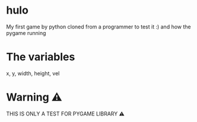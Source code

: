 # hulo
 My first game by python cloned from a programmer to test it :)
 and how the pygame running

# The variables
 x, y, width, height, vel
 
 # Warning :warning:
 
 THIS IS ONLY A TEST FOR PYGAME LIBRARY :warning:
